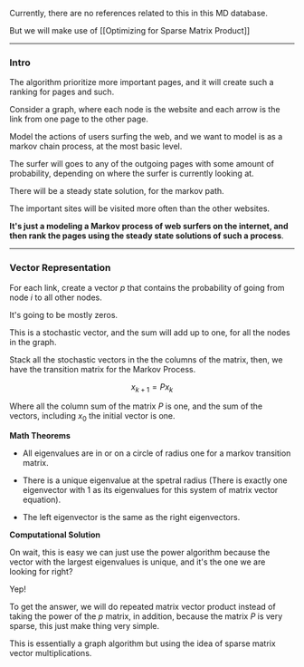 Currently, there are no references related to this in this MD database. 

But we will make use of [[Optimizing for Sparse Matrix Product]]

---
### **Intro**

The algorithm prioritize more important pages, and it will create such a ranking for pages and such. 

Consider a graph, where each node is the website and each arrow is the link from one page to the other page. 

Model the actions of users surfing the web, and we want to model is as a markov chain process, at the most basic level. 

The surfer will goes to any of the outgoing pages with some amount of probability, depending on where the surfer is currently looking at. 

There will be a steady state solution, for the markov path. 

The important sites will be visited more often than the other websites. 

**It's just a modeling a Markov process of web surfers on the internet, and then rank the pages using the steady state solutions of such a process**. 


---
### **Vector Representation**

For each link, create a vector $p$ that contains the probability of going from node $i$ to all other nodes. 

It's going to be mostly zeros. 

This is a stochastic vector, and the sum will add up to one, for all the nodes in the graph. 

Stack all the stochastic vectors in the the columns of the matrix, then, we have the transition matrix for the Markov Process. 

$$
x_{k + 1} = Px_{k}
$$

Where all the column sum of the matrix $P$ is one, and the sum of the vectors, including $x_0$ the initial vector is one.

**Math Theorems**

* All eigenvalues are in or on a circle of radius one for a markov transition matrix. 

* There is a unique eigenvalue at the spetral radius (There is exactly one eigenvector with 1 as its eigenvalues for this system of matrix vector equation). 

* The left eigenvector is the same as the right eigenvectors. 

**Computational Solution**

On wait, this is easy we can just use the power algorithm because the vector with the largest eigenvalues is unique, and it's the one we are looking for right? 

Yep!

To get the answer, we will do repeated matrix vector product instead of taking the power of the $p$ matrix, in addition, because the matrix $P$ is very sparse, this just make thing very simple. 

This is essentially a graph algorithm but using the idea of sparse matrix vector multiplications. 